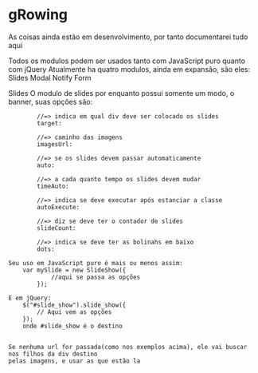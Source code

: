# gRowing

As coisas ainda estão em desenvolvimento, por tanto documentarei tudo aqui

Todos os modulos podem ser usados tanto com JavaScript puro quanto com jQuery
Atualmente ha quatro modulos, ainda em expansão, são eles:
	Slides
	Modal
	Notify
	Form

Slides
	O modulo de slides por enquanto possui somente um modo, o banner,
	suas opções são:
			
			//=> indica em qual div deve ser colocado os slides
			target:       

			//=> caminho das imagens
			imagesUrl:    
			
			//=> se os slides devem passar automaticamente
			auto:         
			
			//=> a cada quanto tempo os slides devem mudar
			timeAuto:     
			
			//=> indica se deve executar após estanciar a classe
			autoExecute:  
			
			//=> diz se deve ter o contador de slides
			slideCount:   

			//=> indica se deve ter as bolinahs em baixo
			dots:         

	Seu uso em JavaScript puro é mais ou menos assim:
		var mySlide = new SlideShow({
				//aqui se passa as opções
			});

	E em jQuery:
		$("#slide_show").slide_show({
			// Aqui vem as opções
		});
		onde #slide_show é o destino
	

	Se nenhuma url for passada(como nos exemplos acima), ele vai buscar nos filhos da div destino 
	pelas imagens, e usar as que estão la
